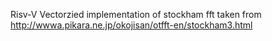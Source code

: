 Risv-V Vectorzied implementation of stockham fft taken from http://wwwa.pikara.ne.jp/okojisan/otfft-en/stockham3.html